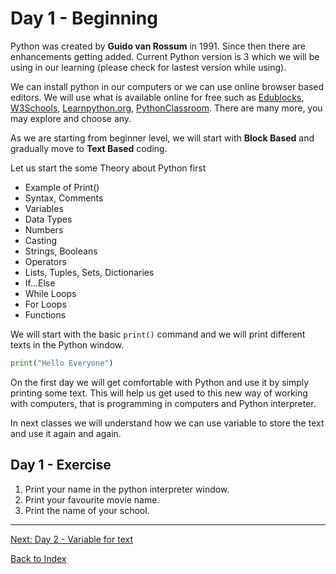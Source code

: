 # Day 1 - Beginning

Python was created by **Guido van Rossum** in 1991. Since then there are enhancements getting added. Current Python version is 3 which we will be using in our learning (please check for lastest version while using).

We can install python in our computers or we can use online browser based editors. We will use what is available online for free such as [Edublocks](https://app.edublocks.org/), [W3Schools](https://www.w3schools.com/python/), [Learnpython.org](https://www.learnpython.org/), [PythonClassroom](https://www.pythonclassroom.com/). There are many more, you may explore and choose any. 

As we are starting from beginner level, we will start with **Block Based** and gradually move to **Text Based** coding. 

Let us start the some Theory about Python first
- Example of Print()
- Syntax, Comments
- Variables
- Data Types 
- Numbers
- Casting
- Strings, Booleans
- Operators
- Lists, Tuples, Sets, Dictionaries
- If...Else
- While Loops
- For Loops
- Functions 

We will start with the basic `print()` command and we will print different texts in the Python window.

```python
print("Hello Everyone")
```
On the first day we will get comfortable with Python and use it by simply printing some text. This will help us get used to this new way of working with computers, that is programming in computers and Python interpreter.


In next classes we will understand how we can use variable to store the text and use it again and again.


## Day 1 - Exercise

1. Print your name in the python interpreter window.
2. Print your favourite movie name.
3. Print the name of your school.

---
[Next: Day 2 - Variable for text](02-day02.md)

[Back to Index](index.md)
